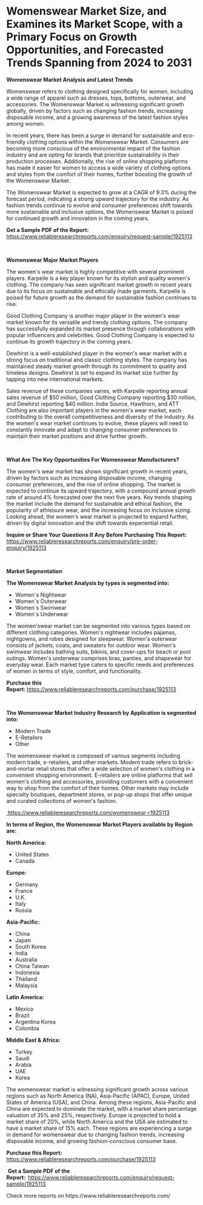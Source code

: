 <p><h1>Womenswear Market Size, and Examines its Market Scope, with a Primary Focus on Growth Opportunities, and Forecasted Trends Spanning from 2024 to 2031</h1></p><p><strong>Womenswear Market Analysis and Latest Trends</strong></p>
<p><p>Womenswear refers to clothing designed specifically for women, including a wide range of apparel such as dresses, tops, bottoms, outerwear, and accessories. The Womenswear Market is witnessing significant growth globally, driven by factors such as changing fashion trends, increasing disposable income, and a growing awareness of the latest fashion styles among women.</p><p>In recent years, there has been a surge in demand for sustainable and eco-friendly clothing options within the Womenswear Market. Consumers are becoming more conscious of the environmental impact of the fashion industry and are opting for brands that prioritize sustainability in their production processes. Additionally, the rise of online shopping platforms has made it easier for women to access a wide variety of clothing options and styles from the comfort of their homes, further boosting the growth of the Womenswear Market.</p><p>The Womenswear Market is expected to grow at a CAGR of 9.3% during the forecast period, indicating a strong upward trajectory for the industry. As fashion trends continue to evolve and consumer preferences shift towards more sustainable and inclusive options, the Womenswear Market is poised for continued growth and innovation in the coming years.</p></p>
<p><strong>Get a Sample PDF of the Report:&nbsp;</strong> <a href="https://www.reliableresearchreports.com/enquiry/request-sample/1925113">https://www.reliableresearchreports.com/enquiry/request-sample/1925113</a></p>
<p>&nbsp;</p>
<p><strong>Womenswear Major Market Players</strong></p>
<p><p>The women's wear market is highly competitive with several prominent players. Karpelle is a key player known for its stylish and quality women's clothing. The company has seen significant market growth in recent years due to its focus on sustainable and ethically made garments. Karpelle is poised for future growth as the demand for sustainable fashion continues to rise.</p><p>Good Clothing Company is another major player in the women's wear market known for its versatile and trendy clothing options. The company has successfully expanded its market presence through collaborations with popular influencers and celebrities. Good Clothing Company is expected to continue its growth trajectory in the coming years.</p><p>Dewhirst is a well-established player in the women's wear market with a strong focus on traditional and classic clothing styles. The company has maintained steady market growth through its commitment to quality and timeless designs. Dewhirst is set to expand its market size further by tapping into new international markets.</p><p>Sales revenue of these companies varies, with Karpelle reporting annual sales revenue of $50 million, Good Clothing Company reporting $30 million, and Dewhirst reporting $40 million. Indie Source, Hawthorn, and ATT Clothing are also important players in the women's wear market, each contributing to the overall competitiveness and diversity of the industry. As the women's wear market continues to evolve, these players will need to constantly innovate and adapt to changing consumer preferences to maintain their market positions and drive further growth.</p></p>
<p>&nbsp;</p>
<p><strong>What Are The Key Opportunities For Womenswear Manufacturers?</strong></p>
<p><p>The women's wear market has shown significant growth in recent years, driven by factors such as increasing disposable income, changing consumer preferences, and the rise of online shopping. The market is expected to continue its upward trajectory, with a compound annual growth rate of around 4% forecasted over the next five years. Key trends shaping the market include the demand for sustainable and ethical fashion, the popularity of athleisure wear, and the increasing focus on inclusive sizing. Looking ahead, the women's wear market is projected to expand further, driven by digital innovation and the shift towards experiential retail.</p></p>
<p><strong>Inquire or Share Your Questions If Any Before Purchasing This Report:</strong> <a href="https://www.reliableresearchreports.com/enquiry/pre-order-enquiry/1925113">https://www.reliableresearchreports.com/enquiry/pre-order-enquiry/1925113</a></p>
<p>&nbsp;</p>
<p><strong>Market Segmentation</strong></p>
<p><strong>The Womenswear Market Analysis by types is segmented into:</strong></p>
<p><ul><li>Women`s Nightwear</li><li>Women`s Outerwear</li><li>Women`s Swimwear</li><li>Women`s Underwear</li></ul></p>
<p><p>The women'swear market can be segmented into various types based on different clothing categories. Women's nightwear includes pajamas, nightgowns, and robes designed for sleepwear. Women's outerwear consists of jackets, coats, and sweaters for outdoor wear. Women's swimwear includes bathing suits, bikinis, and cover-ups for beach or pool outings. Women's underwear comprises bras, panties, and shapewear for everyday wear. Each market type caters to specific needs and preferences of women in terms of style, comfort, and functionality.</p></p>
<p><strong>Purchase this Report:&nbsp;</strong><a href="https://www.reliableresearchreports.com/purchase/1925113">https://www.reliableresearchreports.com/purchase/1925113</a></p>
<p>&nbsp;</p>
<p><strong>The Womenswear Market Industry Research by Application is segmented into:</strong></p>
<p><ul><li>Modern Trade</li><li>E-Retailers</li><li>Other</li></ul></p>
<p><p>The womenswear market is composed of various segments including modern trade, e-retailers, and other markets. Modern trade refers to brick-and-mortar retail stores that offer a wide selection of women's clothing in a convenient shopping environment. E-retailers are online platforms that sell women's clothing and accessories, providing customers with a convenient way to shop from the comfort of their homes. Other markets may include specialty boutiques, department stores, or pop-up shops that offer unique and curated collections of women's fashion.</p></p>
<p><a href="https://www.reliableresearchreports.com/womenswear-r1925113">&nbsp;https://www.reliableresearchreports.com/womenswear-r1925113</a></p>
<p><strong>In terms of Region, the Womenswear Market Players available by Region are:</strong></p>
<p>
    <p> <strong> North America: </strong>
        <ul>
            <li>United States</li>
            <li>Canada</li>
        </ul>
        </p> 
    <p> <strong> Europe: </strong>
        <ul>
            <li>Germany</li>
            <li>France</li>
            <li>U.K.</li>
            <li>Italy</li>
            <li>Russia</li>
        </ul>
        </p> 
    <p> <strong> Asia-Pacific: </strong>
        <ul>
            <li>China</li>
            <li>Japan</li>
            <li>South Korea</li>
            <li>India</li>
            <li>Australia</li>
            <li>China Taiwan</li>
            <li>Indonesia</li>
            <li>Thailand</li>
            <li>Malaysia</li>
        </ul>
        </p> 
    <p> <strong> Latin America: </strong>
        <ul>
            <li>Mexico</li>
            <li>Brazil</li>
            <li>Argentina Korea</li>
            <li>Colombia</li>
        </ul>
        </p> 
    <p> <strong> Middle East & Africa: </strong>
        <ul>
            <li>Turkey</li>
            <li>Saudi</li>
            <li>Arabia</li>
            <li>UAE</li>
            <li>Korea</li>
        </ul>
    </p>
    </p>
<p><p>The womenswear market is witnessing significant growth across various regions such as North America (NA), Asia-Pacific (APAC), Europe, United States of America (USA), and China. Among these regions, Asia-Pacific and China are expected to dominate the market, with a market share percentage valuation of 35% and 25%, respectively. Europe is projected to hold a market share of 20%, while North America and the USA are estimated to have a market share of 15% each. These regions are experiencing a surge in demand for womenswear due to changing fashion trends, increasing disposable income, and growing fashion-conscious consumer base.</p></p>
<p><strong>Purchase this Report: </strong><a href="https://www.reliableresearchreports.com/purchase/1925113">https://www.reliableresearchreports.com/purchase/1925113</a></p>
<p>&nbsp;<strong>Get a Sample PDF of the Report:&nbsp;&nbsp;</strong><a href="https://www.reliableresearchreports.com/enquiry/request-sample/1925113">https://www.reliableresearchreports.com/enquiry/request-sample/1925113</a></p>
<p><strong></strong></p>
<p>Check more reports on https://www.reliableresearchreports.com/</p>